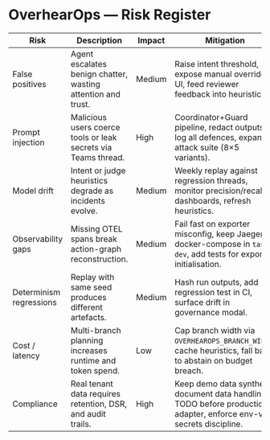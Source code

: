 # OverhearOps — Risk Register

| Risk | Description | Impact | Mitigation |
| --- | --- | --- | --- |
| False positives | Agent escalates benign chatter, wasting attention and trust. | Medium | Raise intent threshold, expose manual override in UI, feed reviewer feedback into heuristics. |
| Prompt injection | Malicious users coerce tools or leak secrets via Teams thread. | High | Coordinator+Guard pipeline, redact outputs, log all defences, expand attack suite (8×5 variants). |
| Model drift | Intent or judge heuristics degrade as incidents evolve. | Medium | Weekly replay against regression threads, monitor precision/recall in dashboards, refresh heuristics. |
| Observability gaps | Missing OTEL spans break action-graph reconstruction. | Medium | Fail fast on exporter misconfig, keep Jaeger docker-compose in `task dev`, add tests for exporter initialisation. |
| Determinism regressions | Replay with same seed produces different artefacts. | Medium | Hash run outputs, add regression test in CI, surface drift in governance modal. |
| Cost / latency | Multi-branch planning increases runtime and token spend. | Low | Cap branch width via `OVERHEAROPS_BRANCH_WIDTH`, cache heuristics, fall back to abstain on budget breach. |
| Compliance | Real tenant data requires retention, DSR, and audit trails. | High | Keep demo data synthetic, document data handling TODO before production adapter, enforce env-var secrets discipline. |
